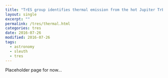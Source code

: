 ```yaml
---
title: "TrES group identifies thermal emission from the hot Jupiter TrES-1."
layout: single
excerpt: ""
permalink: /tres/thermal.html
categories: tres
date: 2016-07-26
modified: 2016-07-26
tags:
  - astronomy
  - sleuth
  - tres
---
```


<!--
TODO:

-->

Placeholder page for now...

